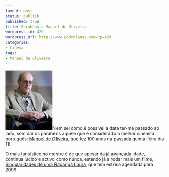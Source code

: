 ```yaml
---
layout: post
status: publish
published: true
title: Parabéns a Manoel de Oliveira
wordpress_id: 429
wordpress_url: http://www.pedrolamas.com/?p=429
categories:
- Cinema
tags:
- Manoel de Oliveira
---
```

[![Manuel de Oliveira](/wp-content/uploads/2008/12/manuel-de-oliveira.jpg "Manuel de Oliveira")](http://www.imdb.com/name/nm0210701/)Nem sei como é possível a data ter-me passado ao lado, sem dar os parabéns aquele que é considerado o melhor cineasta português: [Manoel de Oliveira](http://www.imdb.com/name/nm0210701/), que fez 100 anos na passada quinta-feira dia 11!

O mais fantástico no mestre é de que apesar da já avançada idade, continua lúcido e activo como nunca, estando já a rodar mais um filme, [Singularidades de uma Rapariga Loura](http://www.imdb.com/title/tt1013856/), que tem estreia agendada para 2009.

